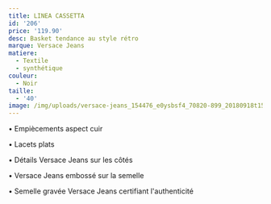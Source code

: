```yaml
---
title: LINEA CASSETTA
id: '206'
price: '119.90'
desc: Basket tendance au style rétro
marque: Versace Jeans
matiere:
  - Textile
  - synthétique
couleur:
  - Noir
taille:
  - '40'
image: /img/uploads/versace-jeans_154476_e0ysbsf4_70820-899_20180918t152720_01.jpg
---
```

• Empiècements aspect cuir

• Lacets plats

• Détails Versace Jeans sur les côtés

• Versace Jeans embossé sur la semelle

• Semelle gravée Versace Jeans certifiant l'authenticité
